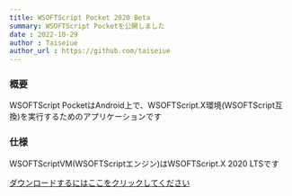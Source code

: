 ```yaml
---
title: WSOFTScript Pocket 2020 Beta
summary: WSOFTScript Pocketを公開しました
date : 2022-10-29
author : Taiseiue
author_url : https://github.com/taiseiue
---
```

### 概要
WSOFTScript PocketはAndroid上で、WSOFTScript.X環境(WSOFTScript互換)を実行するためのアプリケーションです
### 仕様
WSOFTScriptVM(WSOFTScriptエンジン)はWSOFTScript.X 2020 LTSです

[ダウンロードするにはここをクリックしてください](https://download.wsoft.ws/WS00065)